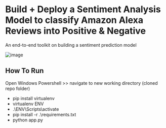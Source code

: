 # Build + Deploy a Sentiment Analysis Model to classify Amazon Alexa Reviews into Positive & Negative
An end-to-end toolkit on building a sentiment prediction model

![image](https://github.com/marwaalifa/Deployment-Machine-Learning-Model/assets/71803646/764b0e50-3650-4e7b-9e01-0a90fc54badb)


## How To Run

Open Windows Powershell >> navigate to new working directory (cloned repo folder)

- pip install virtualenv
- virtualenv ENV
- .\ENV\Scripts\activate
- pip install -r .\requirements.txt
- python app.py

